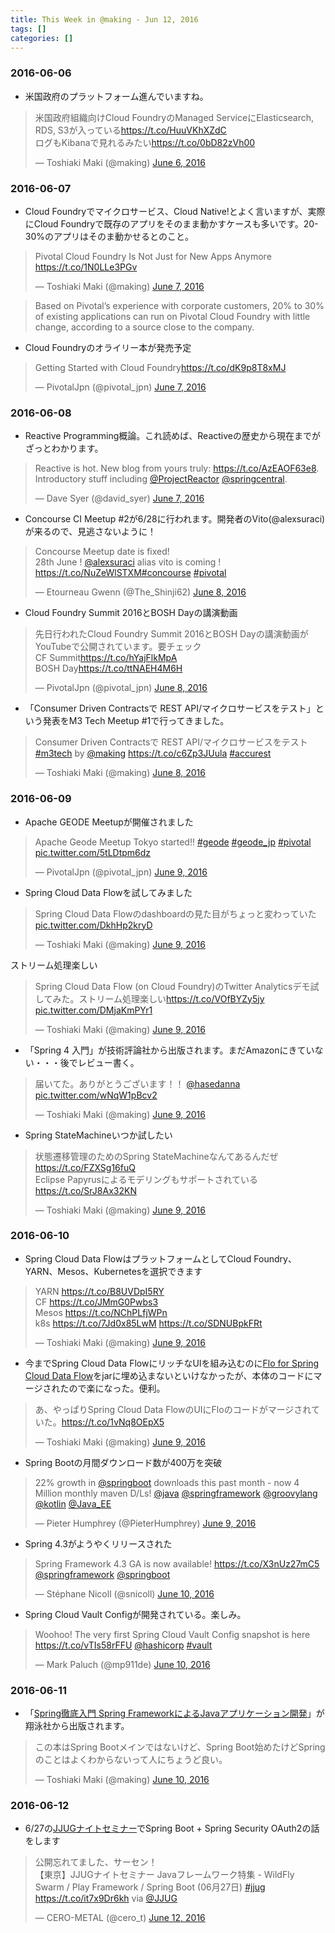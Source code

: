 ```yaml
---
title: This Week in @making - Jun 12, 2016
tags: []
categories: []
---
```


### 2016-06-06

* 米国政府のプラットフォーム進んでいますね。
<blockquote class="twitter-tweet" data-lang="en"><p lang="ja" dir="ltr">米国政府組織向けCloud FoundryのManaged ServiceにElasticsearch, RDS, S3が入っている<a href="https://t.co/HuuVKhXZdC">https://t.co/HuuVKhXZdC</a><br>ログもKibanaで見れるみたい<a href="https://t.co/0bD82zVh00">https://t.co/0bD82zVh00</a></p>&mdash; Toshiaki Maki (@making) <a href="https://twitter.com/making/status/739653471415111683">June 6, 2016</a></blockquote>
<script async src="//platform.twitter.com/widgets.js" charset="utf-8"></script>

### 2016-06-07

* Cloud Foundryでマイクロサービス、Cloud Native!とよく言いますが、実際にCloud Foundryで既存のアプリをそのまま動かすケースも多いです。20-30%のアプリはそのま動かせるとのこと。
<blockquote class="twitter-tweet" data-lang="en"><p lang="en" dir="ltr">Pivotal Cloud Foundry Is Not Just for New Apps Anymore <a href="https://t.co/1N0LLe3PGv">https://t.co/1N0LLe3PGv</a></p>&mdash; Toshiaki Maki (@making) <a href="https://twitter.com/making/status/739975997613690882">June 7, 2016</a></blockquote>

> Based on Pivotal’s experience with corporate customers, 20% to 30% of existing applications can run on Pivotal Cloud Foundry with little change, according to a source close to the company. 

* Cloud Foundryのオライリー本が発売予定
<blockquote class="twitter-tweet" data-lang="en"><p lang="en" dir="ltr">Getting Started with Cloud Foundry<a href="https://t.co/dK9p8T8xMJ">https://t.co/dK9p8T8xMJ</a></p>&mdash; PivotalJpn (@pivotal_jpn) <a href="https://twitter.com/pivotal_jpn/status/740149941029371906">June 7, 2016</a></blockquote>

### 2016-06-08

* Reactive Programming概論。これ読めば、Reactiveの歴史から現在までがざっとわかります。
<blockquote class="twitter-tweet" data-lang="en"><p lang="en" dir="ltr">Reactive is hot. New blog from yours truly: <a href="https://t.co/AzEAOF63e8">https://t.co/AzEAOF63e8</a>. Introductory stuff including <a href="https://twitter.com/ProjectReactor">@ProjectReactor</a> <a href="https://twitter.com/springcentral">@springcentral</a>.</p>&mdash; Dave Syer (@david_syer) <a href="https://twitter.com/david_syer/status/740155990247624704">June 7, 2016</a></blockquote>

* Concourse CI Meetup #2が6/28に行われます。開発者のVito(@alexsuraci)が来るので、見逃さないように！
<blockquote class="twitter-tweet" data-lang="en"><p lang="en" dir="ltr">Concourse Meetup date is fixed! <br>28th June ! <a href="https://twitter.com/alexsuraci">@alexsuraci</a> alias vito is coming ! <a href="https://t.co/NuZeWlSTXM">https://t.co/NuZeWlSTXM</a><a href="https://twitter.com/hashtag/concourse?src=hash">#concourse</a> <a href="https://twitter.com/hashtag/pivotal?src=hash">#pivotal</a></p>&mdash; Etourneau Gwenn (@The_Shinji62) <a href="https://twitter.com/The_Shinji62/status/740367631501266944">June 8, 2016</a></blockquote>

* Cloud Foundry Summit 2016とBOSH Dayの講演動画
<blockquote class="twitter-tweet" data-lang="en"><p lang="ja" dir="ltr">先日行われたCloud Foundry Summit 2016とBOSH Dayの講演動画がYouTubeで公開されています。要チェック<br>CF Summit<a href="https://t.co/hYajFlkMpA">https://t.co/hYajFlkMpA</a><br>BOSH Day<a href="https://t.co/ttNAEH4M6H">https://t.co/ttNAEH4M6H</a></p>&mdash; PivotalJpn (@pivotal_jpn) <a href="https://twitter.com/pivotal_jpn/status/740414032583249920">June 8, 2016</a></blockquote>

* 「Consumer Driven Contractsで REST API/マイクロサービスをテスト」という発表をM3 Tech Meetup #1で行ってきました。
<blockquote class="twitter-tweet" data-lang="en"><p lang="ja" dir="ltr">Consumer Driven Contractsで REST API/マイクロサービスをテスト <a href="https://twitter.com/hashtag/m3tech?src=hash">#m3tech</a> by <a href="https://twitter.com/making">@making</a> <a href="https://t.co/c6Zp3JUula">https://t.co/c6Zp3JUula</a> <a href="https://twitter.com/hashtag/accurest?src=hash">#accurest</a></p>&mdash; Toshiaki Maki (@making) <a href="https://twitter.com/making/status/740510368473055232">June 8, 2016</a></blockquote>

### 2016-06-09

* Apache GEODE Meetupが開催されました
<blockquote class="twitter-tweet" data-lang="en"><p lang="en" dir="ltr">Apache Geode Meetup Tokyo started!! <a href="https://twitter.com/hashtag/geode?src=hash">#geode</a> <a href="https://twitter.com/hashtag/geode_jp?src=hash">#geode_jp</a> <a href="https://twitter.com/hashtag/pivotal?src=hash">#pivotal</a> <a href="https://t.co/5tLDtpm6dz">pic.twitter.com/5tLDtpm6dz</a></p>&mdash; PivotalJpn (@pivotal_jpn) <a href="https://twitter.com/pivotal_jpn/status/740849051248275456">June 9, 2016</a></blockquote>

* Spring Cloud Data Flowを試してみました
<blockquote class="twitter-tweet" data-lang="en"><p lang="ja" dir="ltr">Spring Cloud Data Flowのdashboardの見た目がちょっと変わっていた <a href="https://t.co/DkhHp2kryD">pic.twitter.com/DkhHp2kryD</a></p>&mdash; Toshiaki Maki (@making) <a href="https://twitter.com/making/status/740864048057585664">June 9, 2016</a></blockquote>

ストリーム処理楽しい

<blockquote class="twitter-tweet" data-lang="en"><p lang="ja" dir="ltr">Spring Cloud Data Flow (on Cloud Foundry)のTwitter Analyticsデモ試してみた。ストリーム処理楽しい<a href="https://t.co/VOfBYZy5jy">https://t.co/VOfBYZy5jy</a> <a href="https://t.co/DMjaKmPYr1">pic.twitter.com/DMjaKmPYr1</a></p>&mdash; Toshiaki Maki (@making) <a href="https://twitter.com/making/status/740878260247003136">June 9, 2016</a></blockquote>

* 「Spring 4 入門」が技術評論社から出版されます。まだAmazonにきていない・・・後でレビュー書く。
<blockquote class="twitter-tweet" data-lang="en"><p lang="ja" dir="ltr">届いてた。ありがとうございます！！ <a href="https://twitter.com/hasedanna">@hasedanna</a> <a href="https://t.co/wNqW1pBcv2">pic.twitter.com/wNqW1pBcv2</a></p>&mdash; Toshiaki Maki (@making) <a href="https://twitter.com/making/status/740900850336288768">June 9, 2016</a></blockquote>

* Spring StateMachineいつか試したい
<blockquote class="twitter-tweet" data-lang="en"><p lang="ja" dir="ltr">状態遷移管理のためのSpring StateMachineなんてあるんだぜ<a href="https://t.co/FZXSg16fuQ">https://t.co/FZXSg16fuQ</a><br>Eclipse Papyrusによるモデリングもサポートされている<a href="https://t.co/SrJ8Ax32KN">https://t.co/SrJ8Ax32KN</a></p>&mdash; Toshiaki Maki (@making) <a href="https://twitter.com/making/status/740915004761735168">June 9, 2016</a></blockquote>


### 2016-06-10

* Spring Cloud Data FlowはプラットフォームとしてCloud Foundry、YARN、Mesos、Kubernetesを選択できます
<blockquote class="twitter-tweet" data-lang="en"><p lang="in" dir="ltr">YARN <a href="https://t.co/B8UVDpI5RY">https://t.co/B8UVDpI5RY</a><br>CF <a href="https://t.co/JMmG0Pwbs3">https://t.co/JMmG0Pwbs3</a><br>Mesos <a href="https://t.co/NChPLfjWPn">https://t.co/NChPLfjWPn</a><br>k8s <a href="https://t.co/7Jd0x85LwM">https://t.co/7Jd0x85LwM</a> <a href="https://t.co/SDNUBpkFRt">https://t.co/SDNUBpkFRt</a></p>&mdash; Toshiaki Maki (@making) <a href="https://twitter.com/making/status/740930742226550784">June 9, 2016</a></blockquote>

* 今までSpring Cloud Data FlowにリッチなUIを組み込むのに[Flo for Spring Cloud Data Flow](https://docs.pivotal.io/spring-cloud-data-flow/index.html)をjarに埋め込まないといけなかったが、本体のコードにマージされたので楽になった。便利。
<blockquote class="twitter-tweet" data-lang="en"><p lang="ja" dir="ltr">あ、やっぱりSpring Cloud Data FlowのUIにFloのコードがマージされていた。<a href="https://t.co/1vNq8OEpX5">https://t.co/1vNq8OEpX5</a></p>&mdash; Toshiaki Maki (@making) <a href="https://twitter.com/making/status/740928457874378758">June 9, 2016</a></blockquote>

* Spring Bootの月間ダウンロード数が400万を突破
<blockquote class="twitter-tweet" data-lang="en"><p lang="en" dir="ltr">22% growth in <a href="https://twitter.com/springboot">@springboot</a> downloads this past month - now 4 Million monthly maven D/Ls! <a href="https://twitter.com/java">@java</a> <a href="https://twitter.com/springframework">@springframework</a> <a href="https://twitter.com/groovylang">@groovylang</a> <a href="https://twitter.com/kotlin">@kotlin</a> <a href="https://twitter.com/Java_EE">@Java_EE</a></p>&mdash; Pieter Humphrey (@PieterHumphrey) <a href="https://twitter.com/PieterHumphrey/status/740966127992328192">June 9, 2016</a></blockquote>

* Spring 4.3がようやくリリースされた
<blockquote class="twitter-tweet" data-lang="en"><p lang="en" dir="ltr">Spring Framework 4.3 GA is now available! <a href="https://t.co/X3nUz27mC5">https://t.co/X3nUz27mC5</a> <a href="https://twitter.com/springframework">@springframework</a> <a href="https://twitter.com/springboot">@springboot</a></p>&mdash; Stéphane Nicoll (@snicoll) <a href="https://twitter.com/snicoll/status/741203808894767105">June 10, 2016</a></blockquote>

* Spring Cloud Vault Configが開発されている。楽しみ。
<blockquote class="twitter-tweet" data-lang="en"><p lang="en" dir="ltr">Woohoo! The very first Spring Cloud Vault Config snapshot is here <a href="https://t.co/vTIs58rFFU">https://t.co/vTIs58rFFU</a> <a href="https://twitter.com/hashicorp">@hashicorp</a> <a href="https://twitter.com/hashtag/vault?src=hash">#vault</a></p>&mdash; Mark Paluch (@mp911de) <a href="https://twitter.com/mp911de/status/741202375151603712">June 10, 2016</a></blockquote>

### 2016-06-11

* 「[Spring徹底入門 Spring FrameworkによるJavaアプリケーション開発](https://www.amazon.co.jp/exec/obidos/ASIN/4798142476/ikam-22/ref=nosim/)」が翔泳社から出版されます。
<blockquote class="twitter-tweet" data-lang="en"><p lang="ja" dir="ltr">この本はSpring Bootメインではないけど、Spring Boot始めたけどSpringのことはよくわからないって人にちょうど良い。</p>&mdash; Toshiaki Maki (@making) <a href="https://twitter.com/making/status/741283853071880192">June 10, 2016</a></blockquote>

### 2016-06-12

* 6/27の[JJUGナイトセミナー](https://jjug.doorkeeper.jp/events/46954)でSpring Boot + Spring Security OAuth2の話をします
<blockquote class="twitter-tweet" data-lang="en"><p lang="ja" dir="ltr">公開忘れてました、サーセン！<br>【東京】JJUGナイトセミナー Javaフレームワーク特集 - WildFly Swarm / Play Framework / Spring Boot (06月27日) <a href="https://twitter.com/hashtag/jjug?src=hash">#jjug</a> <a href="https://t.co/it7x9Dr6kh">https://t.co/it7x9Dr6kh</a> via <a href="https://twitter.com/JJUG">@JJUG</a></p>&mdash; CERO-METAL (@cero_t) <a href="https://twitter.com/cero_t/status/741857099894771712">June 12, 2016</a></blockquote>
